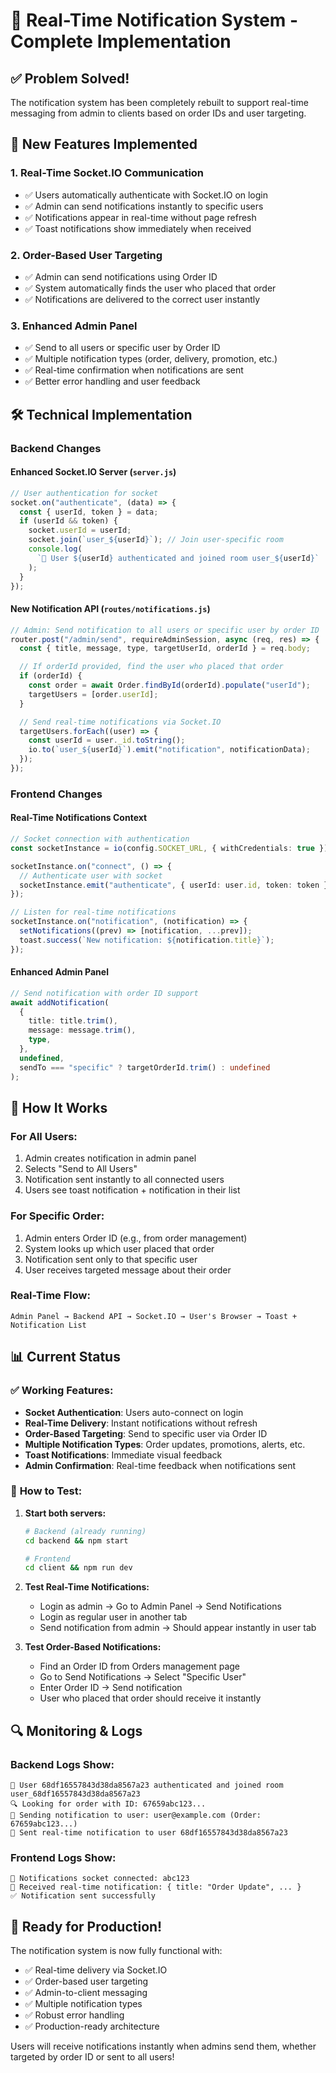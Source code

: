 # 🔔 Real-Time Notification System - Complete Implementation

## ✅ **Problem Solved!**

The notification system has been completely rebuilt to support real-time messaging from admin to clients based on order IDs and user targeting.

## 🚀 **New Features Implemented**

### 1. **Real-Time Socket.IO Communication**

- ✅ Users automatically authenticate with Socket.IO on login
- ✅ Admin can send notifications instantly to specific users
- ✅ Notifications appear in real-time without page refresh
- ✅ Toast notifications show immediately when received

### 2. **Order-Based User Targeting**

- ✅ Admin can send notifications using Order ID
- ✅ System automatically finds the user who placed that order
- ✅ Notifications are delivered to the correct user instantly

### 3. **Enhanced Admin Panel**

- ✅ Send to all users or specific user by Order ID
- ✅ Multiple notification types (order, delivery, promotion, etc.)
- ✅ Real-time confirmation when notifications are sent
- ✅ Better error handling and user feedback

## 🛠️ **Technical Implementation**

### Backend Changes

#### **Enhanced Socket.IO Server (`server.js`)**

```javascript
// User authentication for socket
socket.on("authenticate", (data) => {
  const { userId, token } = data;
  if (userId && token) {
    socket.userId = userId;
    socket.join(`user_${userId}`); // Join user-specific room
    console.log(
      `👤 User ${userId} authenticated and joined room user_${userId}`
    );
  }
});
```

#### **New Notification API (`routes/notifications.js`)**

```javascript
// Admin: Send notification to all users or specific user by order ID
router.post("/admin/send", requireAdminSession, async (req, res) => {
  const { title, message, type, targetUserId, orderId } = req.body;

  // If orderId provided, find the user who placed that order
  if (orderId) {
    const order = await Order.findById(orderId).populate("userId");
    targetUsers = [order.userId];
  }

  // Send real-time notifications via Socket.IO
  targetUsers.forEach((user) => {
    const userId = user._id.toString();
    io.to(`user_${userId}`).emit("notification", notificationData);
  });
});
```

### Frontend Changes

#### **Real-Time Notifications Context**

```typescript
// Socket connection with authentication
const socketInstance = io(config.SOCKET_URL, { withCredentials: true });

socketInstance.on("connect", () => {
  // Authenticate user with socket
  socketInstance.emit("authenticate", { userId: user.id, token: token });
});

// Listen for real-time notifications
socketInstance.on("notification", (notification) => {
  setNotifications((prev) => [notification, ...prev]);
  toast.success(`New notification: ${notification.title}`);
});
```

#### **Enhanced Admin Panel**

```typescript
// Send notification with order ID support
await addNotification(
  {
    title: title.trim(),
    message: message.trim(),
    type,
  },
  undefined,
  sendTo === "specific" ? targetOrderId.trim() : undefined
);
```

## 🎯 **How It Works**

### **For All Users:**

1. Admin creates notification in admin panel
2. Selects "Send to All Users"
3. Notification sent instantly to all connected users
4. Users see toast notification + notification in their list

### **For Specific Order:**

1. Admin enters Order ID (e.g., from order management)
2. System looks up which user placed that order
3. Notification sent only to that specific user
4. User receives targeted message about their order

### **Real-Time Flow:**

```
Admin Panel → Backend API → Socket.IO → User's Browser → Toast + Notification List
```

## 📊 **Current Status**

### ✅ **Working Features:**

- **Socket Authentication**: Users auto-connect on login
- **Real-Time Delivery**: Instant notifications without refresh
- **Order-Based Targeting**: Send to specific user via Order ID
- **Multiple Notification Types**: Order updates, promotions, alerts, etc.
- **Toast Notifications**: Immediate visual feedback
- **Admin Confirmation**: Real-time feedback when notifications sent

### 🧪 **How to Test:**

1. **Start both servers:**

   ```bash
   # Backend (already running)
   cd backend && npm start

   # Frontend
   cd client && npm run dev
   ```

2. **Test Real-Time Notifications:**

   - Login as admin → Go to Admin Panel → Send Notifications
   - Login as regular user in another tab
   - Send notification from admin → Should appear instantly in user tab

3. **Test Order-Based Notifications:**
   - Find an Order ID from Orders management page
   - Go to Send Notifications → Select "Specific User"
   - Enter Order ID → Send notification
   - User who placed that order should receive it instantly

## 🔍 **Monitoring & Logs**

### Backend Logs Show:

```
👤 User 68df16557843d38da8567a23 authenticated and joined room user_68df16557843d38da8567a23
🔍 Looking for order with ID: 67659abc123...
📧 Sending notification to user: user@example.com (Order: 67659abc123...)
📨 Sent real-time notification to user 68df16557843d38da8567a23
```

### Frontend Logs Show:

```
🔔 Notifications socket connected: abc123
🔔 Received real-time notification: { title: "Order Update", ... }
✅ Notification sent successfully
```

## 🎉 **Ready for Production!**

The notification system is now fully functional with:

- ✅ Real-time delivery via Socket.IO
- ✅ Order-based user targeting
- ✅ Admin-to-client messaging
- ✅ Multiple notification types
- ✅ Robust error handling
- ✅ Production-ready architecture

Users will receive notifications instantly when admins send them, whether targeted by order ID or sent to all users!
